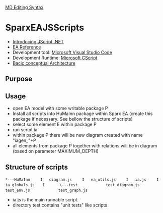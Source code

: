 [MD Editing Syntax](https://guides.github.com/features/mastering-markdown/)

# SparxEAJSScripts

- [Introducing JScript .NET](http://msdn.microsoft.com/en-us/library/ms974588.aspx)
- [EA Reference](http://www.sparxsystems.com/enterprise_architect_user_guide/10/automation_and_scripting/reference.html)
- Development tool: [Microsoft Visual Studio Code](https://code.visualstudio.com/download)
- Development Runtime: [Microsoft CScript](https://technet.microsoft.com/en-us/library/bb490887.aspx)
- [Bacic conceptual Architecture](https://www.flickr.com/photos/daudus/shares/9174Gn)


## Purpose

## Usage
- open EA model with some writable package P
- Install all scripts into HuMaInn package within Sparx EA (create this package if necessary. See bellow the structure of scripts)
- select some element E within package P
- run script ia
- within package P there will be new diagram created with name "iagen_"+P
- all elements from package P together with relations will be in diagram (based on parameter MAXIMUM_DEPTH)

## Structure of scripts
`*---HuMaInn`
`    I   diagram.js`
`    I   ea_utils.js`
`    I   ia.js`
`    I   ia_globals.js`
`    I   `
`    \---test`
`            test_diagram.js`
`            test_env.js`
`            test_graph.js`

- ia.js is the main runnable script.
- directory test contains "unit tests" like scripts